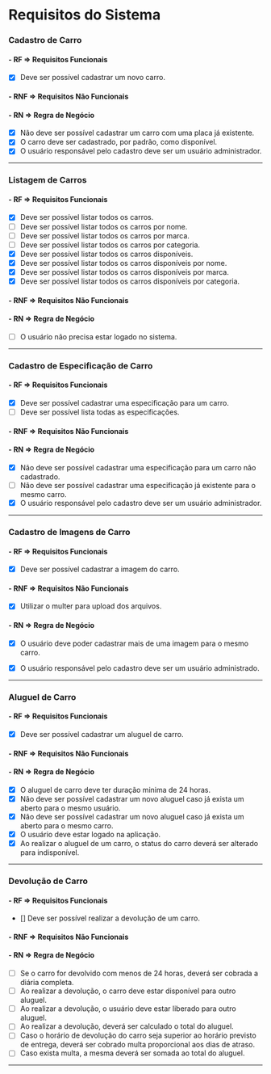 # Requisitos do Sistema

### Cadastro de Carro

#### - **RF** => Requisitos Funcionais

- [x] Deve ser possível cadastrar um novo carro.

#### - **RNF** => Requisitos Não Funcionais

#### - **RN** => Regra de Negócio

- [x] Não deve ser possível cadastrar um carro com uma placa já existente.
- [x] O carro deve ser cadastrado, por padrão, como disponível.
- [x] O usuário responsável pelo cadastro deve ser um usuário administrador.

---

### Listagem de Carros

#### - **RF** => Requisitos Funcionais

- [x] Deve ser possível listar todos os carros.
- [ ] Deve ser possível listar todos os carros por nome.
- [ ] Deve ser possível listar todos os carros por marca.
- [ ] Deve ser possível listar todos os carros por categoria.
- [x] Deve ser possível listar todos os carros disponíveis.
- [x] Deve ser possível listar todos os carros disponíveis por nome.
- [x] Deve ser possível listar todos os carros disponíveis por marca.
- [x] Deve ser possível listar todos os carros disponíveis por categoria.

#### - **RNF** => Requisitos Não Funcionais

#### - **RN** => Regra de Negócio
- [ ] O usuário não precisa estar logado no sistema.

---

### Cadastro de Especificação de Carro

#### - **RF** => Requisitos Funcionais

- [x] Deve ser possível cadastrar uma especificação para um carro.
- [ ] Deve ser possível lista todas as especificações.

#### - **RNF** => Requisitos Não Funcionais

#### - **RN** => Regra de Negócio

- [x] Não deve ser possível cadastrar uma especificação para um carro não cadastrado.
- [ ] Não deve ser possível cadastrar uma especificação já existente para o mesmo carro.
- [x] O usuário responsável pelo cadastro deve ser um usuário administrador.

---

### Cadastro de Imagens de Carro

#### - **RF** => Requisitos Funcionais

- [x] Deve ser possível cadastrar a imagem do carro.

#### - **RNF** => Requisitos Não Funcionais

- [x] Utilizar o multer para upload dos arquivos.

#### - **RN** => Regra de Negócio

- [x] O usuário deve poder cadastrar mais de uma imagem para o mesmo carro.
- [x] O usuário responsável pelo cadastro deve ser um usuário administrado.


---

### Aluguel de Carro

#### - **RF** => Requisitos Funcionais

- [x] Deve ser possível cadastrar um aluguel de carro.

#### - **RNF** => Requisitos Não Funcionais

#### - **RN** => Regra de Negócio

- [x] O aluguel de carro deve ter duração minima de 24 horas.
- [x] Não deve ser possível cadastrar um novo aluguel caso já exista um aberto para o mesmo usuário.
- [x] Não deve ser possível cadastrar um novo aluguel caso já exista um aberto para o mesmo carro.
- [x] O usuário deve estar logado na aplicação.
- [x] Ao realizar o aluguel de um carro, o status do carro deverá ser alterado para indisponível.

---

### Devolução de Carro

#### - **RF** => Requisitos Funcionais

- [] Deve ser possível realizar a devolução de um carro.

#### - **RNF** => Requisitos Não Funcionais

#### - **RN** => Regra de Negócio

- [ ] Se o carro for devolvido com menos de 24 horas, deverá ser cobrada a diária completa.
- [ ] Ao realizar a devolução, o carro deve estar disponível para outro aluguel.
- [ ] Ao realizar a devolução, o usuário deve estar liberado para outro aluguel.
- [ ] Ao realizar a devolução, deverá ser calculado o total do aluguel.
- [ ] Caso o horário de devolução do carro seja superior ao horário previsto de entrega, deverá ser cobrado multa proporcional aos dias de atraso.
- [ ] Caso exista multa, a mesma deverá ser somada ao total do aluguel.

---
